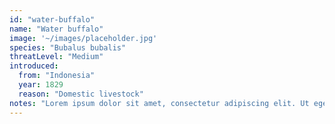 ```yaml
---
id: "water-buffalo"
name: "Water buffalo"
image: '~/images/placeholder.jpg'
species: "Bubalus bubalis"
threatLevel: "Medium"
introduced:
  from: "Indonesia"
  year: 1829
  reason: "Domestic livestock"
notes: "Lorem ipsum dolor sit amet, consectetur adipiscing elit. Ut eget nunc posuere, dapibus lectus at, eleifend enim. Maecenas metus enim, facilisis a elementum nec, pellentesque at metus. Nunc risus dui, convallis sit amet magna id, ullamcorper semper velit. Sed quis convallis metus, id mollis ante. In et faucibus justo, eget mollis leo. Nunc eget ornare velit. Curabitur sit amet egestas eros. Vivamus luctus est urna, sed sodales sem semper ut."
---
```

